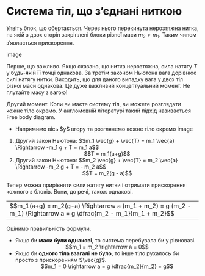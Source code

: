 # Система тiл, що з’єднанi ниткою
Уявiть блок, що обертається. Через нього перекинута нерозтяжна нитка, на якiй з двох сторiн закрiпленi блоки рiзної маси $m_2 > m_1$. Таким чином з’явлається прискорення.

image

Перше, що важливо. Якщо сказано, що нитка нерозтяжна, сила натягу $T$ у будь-якiй її точцi однакова. За третiм законом Ньютона вага дорiвнює силi натягу нитки. Виходить, що для даного випадку вага у двох тiл рiзної маси однакова. Це дуже
важливий концептуальний момент. Не плутайте масу з вагою!

Другий момент. Коли ви маєте систему тiл, ви можете розглядати кожне тiло окремо. У англомовнiй лiтературi такий пiдхiд називається Free body diagram.

<ul>
<li>Напрямимо вiсь $y$ вгору та розглянемо кожне тiло окремо
image
</li>
</ul>
<ol>
<li>
Другий закон Ньютона: $$m_1 \vec{g} + \vec{T} = m_1 \vec{a} \Rightarrow -m_1 g + T = m_1 a$$
<div align="center">$$T = m_1(a+g)$$</div>
</li>
<li>
Другий закон Ньютона: $$m_2 \vec{g} + \vec{T} = m_2 \vec{a} \Rightarrow -m_2 g + T = - m_2 a$$
<div align="center">$$T = m_2(g - a)$$</div>
</li>
</ol>

Тепер можна прирiвняти сили натягу нитки i отримати прискорення кожного з блокiв. Вони, до речi, також однаковi.

<div class="centered-table-wrapper">
<table class="centered-table">
<tr class="eq">
<td class="eq">
<p1>$$m_1(a+g) = m_2(g-a) \Rightarrow a (m_1 + m_2) = g (m_2 - m_1) \Rightarrow a = g \dfrac{m_2 - m_1}{m_1 + m_2}$$</p1>
</td>
</tr>
</table></div>

Оцiнимо правильнiсть формули.

<ul>
<li>
Якщо би <span class="p1"><b>маси були однаковi</b></span>, то система перебувала би у рiвновазi.
<div align="center">$$m_1 = m_2 \rightarrow a = 0$$</div>
</li>
<li>
Якщо би <span class="p1"><b>одного тiла взагалi не було</b></span>, то iнше тiло рухалось би просто з прискоренням $\vec{g}$.
<div align="center">$$m_1 = 0 \rightarrow a = g \dfrac{m_2}{m_2} = g$$</div>
</li>
</ul>